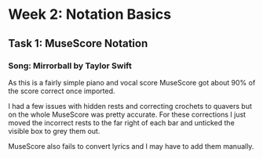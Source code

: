 # Week 2: Notation Basics
## Task 1: MuseScore Notation
### Song: Mirrorball by Taylor Swift
As this is a fairly simple piano and vocal score MuseScore got about 90% of the score correct once imported. 

I had a few issues with hidden rests and correcting crochets to quavers but on the whole MuseScore was pretty accurate. For these corrections I just moved the incorrect rests to the far right of each bar and unticked the visible box to grey them out. 

MuseScore also fails to convert lyrics and I may have to add them manually. 


